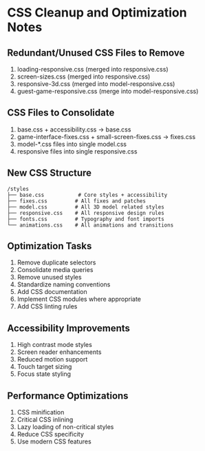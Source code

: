 # CSS Cleanup and Optimization Notes

## Redundant/Unused CSS Files to Remove
1. loading-responsive.css (merged into responsive.css)
2. screen-sizes.css (merged into responsive.css)
3. responsive-3d.css (merged into model-responsive.css)
4. guest-game-responsive.css (merge into model-responsive.css)

## CSS Files to Consolidate
1. base.css + accessibility.css -> base.css
2. game-interface-fixes.css + small-screen-fixes.css -> fixes.css 
3. model-*.css files into single model.css
4. responsive files into single responsive.css

## New CSS Structure
```
/styles
├── base.css           # Core styles + accessibility 
├── fixes.css         # All fixes and patches
├── model.css         # All 3D model related styles
├── responsive.css    # All responsive design rules
├── fonts.css         # Typography and font imports
└── animations.css    # All animations and transitions
```

## Optimization Tasks
1. Remove duplicate selectors
2. Consolidate media queries
3. Remove unused styles
4. Standardize naming conventions
5. Add CSS documentation
6. Implement CSS modules where appropriate
7. Add CSS linting rules

## Accessibility Improvements
1. High contrast mode styles
2. Screen reader enhancements 
3. Reduced motion support
4. Touch target sizing
5. Focus state styling

## Performance Optimizations
1. CSS minification
2. Critical CSS inlining
3. Lazy loading of non-critical styles
4. Reduce CSS specificity
5. Use modern CSS features